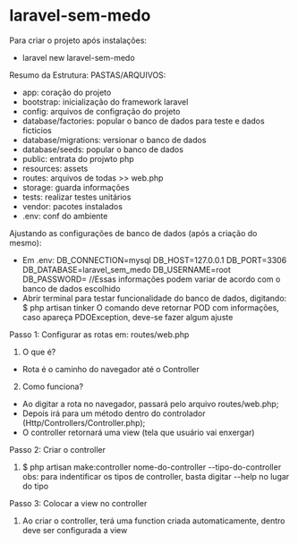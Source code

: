 # laravel-sem-medo

Para criar o projeto após instalações:
- laravel new laravel-sem-medo

Resumo da Estrutura:
PASTAS/ARQUIVOS:
- app: coração do projeto
- bootstrap: inicialização do framework laravel
- config: arquivos de configração do projeto
- database/factories: popular o banco de dados para teste e dados ficticios
- database/migrations: versionar o banco de dados
- database/seeds: popular o banco de dados
- public: entrata do projwto php
- resources: assets
- routes: arquivos de todas >> web.php
- storage: guarda informações
- tests: realizar testes unitários
- vendor: pacotes instalados
- .env: conf do ambiente


Ajustando as configurações de banco de dados (após a criação do mesmo):
- Em .env:
DB_CONNECTION=mysql
DB_HOST=127.0.0.1
DB_PORT=3306
DB_DATABASE=laravel_sem_medo
DB_USERNAME=root
DB_PASSWORD=
//Essas informações podem variar de acordo com o banco de dados escolhido
- Abrir terminal para testar funcionalidade do banco de dados, digitando:
 $ php artisan tinker
O comando deve retornar POD com informações, caso apareça PDOException, deve-se fazer algum ajuste

Passo 1: Configurar as rotas em: routes/web.php
1. O que é?
- Rota é o caminho do navegador até o Controller    
2. Como funciona?
- Ao digitar a rota no navegador, passará pelo arquivo routes/web.php;
- Depois irá para um método dentro do controlador (Http/Controllers/Controller.php);
- O controller retornará uma view (tela que usuário vai enxergar)

Passo 2: Criar o controller 
1. $ php artisan make:controller nome-do-controller --tipo-do-controller
obs: para indentificar os tipos de controller, basta digitar --help no lugar do tipo

Passo 3: Colocar a view no controller
1. Ao criar o controller, terá uma function criada automaticamente, dentro deve ser configurada a view